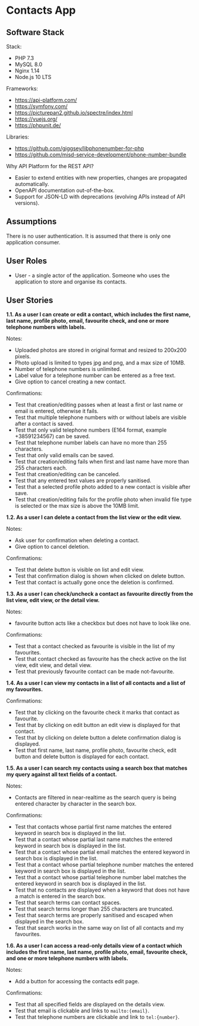 # Contacts App

## Software Stack

Stack:

- PHP 7.3
- MySQL 8.0
- Nginx 1.14
- Node.js 10 LTS

Frameworks:

- https://api-platform.com/
- https://symfony.com/
- https://picturepan2.github.io/spectre/index.html
- https://vuejs.org/
- https://phpunit.de/

Libraries:

- https://github.com/giggsey/libphonenumber-for-php
- https://github.com/misd-service-development/phone-number-bundle

Why API Platform for the REST API?

- Easier to extend entities with new properties, changes are propagated automatically.
- OpenAPI documentation out-of-the-box.
- Support for JSON-LD with deprecations (evolving APIs instead of API versions).

## Assumptions

There is no user authentication. It is assumed that there is only one application consumer.

## User Roles

- User - a single actor of the application. Someone who uses the application to store and organise its contacts.

## User Stories

**1.1. As a user I can create or edit a contact, which includes the first name, last name, profile photo, email, 
favourite check, and one or more telephone numbers with labels.**

Notes:

- Uploaded photos are stored in original format and resized to 200x200 pixels.
- Photo upload is limited to types jpg and png, and a max size of 10MB.
- Number of telephone numbers is unlimited.
- Label value for a telephone number can be entered as a free text.
- Give option to cancel creating a new contact.

Confirmations:

- Test that creation/editing passes when at least a first or last name or email is entered, otherwise it fails.
- Test that multiple telephone numbers with or without labels are visible after a contact is saved.
- Test that only valid telephone numbers (E164 format, example +38591234567) can be saved.
- Test that telephone number labels can have no more than 255 characters.
- Test that only valid emails can be saved.
- Test that creation/editing fails when first and last name have more than 255 characters each.
- Test that creation/editing can be canceled.
- Test that any entered text values are properly sanitised.
- Test that a selected profile photo added to a new contact is visible after save.
- Test that creation/editing fails for the profile photo when invalid file type is selected or the max size is above 
the 10MB limit.

**1.2. As a user I can delete a contact from the list view or the edit view.**

Notes:

- Ask user for confirmation when deleting a contact.
- Give option to cancel deletion.

Confirmations:

- Test that delete button is visible on list and edit view.
- Test that confirmation dialog is shown when clicked on delete button.
- Test that contact is actually gone once the deletion is confirmed.

**1.3. As a user I can check/uncheck a contact as favourite directly from the list view, edit view, or the detail view.**

Notes:

- favourite button acts like a checkbox but does not have to look like one.

Confirmations:

- Test that a contact checked as favourite is visible in the list of my favourites.
- Test that contact checked as favourite has the check active on the list view, edit view, and detail view.
- Test that previously favourite contact can be made not-favourite.

**1.4. As a user I can view my contacts in a list of all contacts and a list of my favourites.**

Confirmations:

- Test that by clicking on the favourite check it marks that contact as favourite.
- Test that by clicking on edit button an edit view is displayed for that contact.
- Test that by clicking on delete button a delete confirmation dialog is displayed.
- Test that first name, last name, profile photo, favourite check, edit button and delete button is displayed for each contact.

**1.5. As a user I can search my contacts using a search box that matches my query against all text fields of a contact.**

Notes:

- Contacts are filtered in near-realtime as the search query is being entered character by character in the search box.

Confirmations:

- Test that contacts whose partial first name matches the entered keyword in search box is displayed in the list.
- Test that a contact whose partial last name matches the entered keyword in search box is displayed in the list.
- Test that a contact whose partial email matches the entered keyword in search box is displayed in the list.
- Test that a contact whose partial telephone number matches the entered keyword in search box is displayed in the list.
- Test that a contact whose partial telephone number label matches the entered keyword in search box is displayed in the list.
- Test that no contacts are displayed when a keyword that does not have a match is entered in the search box.
- Test that search terms can contact spaces.
- Test that search terms longer than 255 characters are truncated.
- Test that search terms are properly sanitised and escaped when displayed in the search box.
- Test that search works in the same way on list of all contacts and my favourites.

**1.6. As a user I can access a read-only details view of a contact which includes the first name, last name,
profile photo, email, favourite check, and one or more telephone numbers with labels.**

Notes:

- Add a button for accessing the contacts edit page.

Confirmations:

- Test that all specified fields are displayed on the details view.
- Test that email is clickable and links to `mailto:{email}`.
- Test that telephone numbers are clickable and link to `tel:{number}`.
